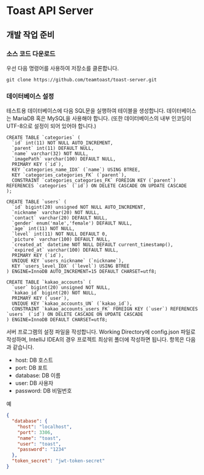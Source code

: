 # Toast API Server
## 개발 작업 준비
### 소스 코드 다운로드
우선 다음 명령어를 사용하여 저장소를 클론합니다.
```
git clone https://github.com/teamtoast/toast-server.git
```

### 데이터베이스 설정
테스트용 데이터베이스에 다음 SQL문을 실행하여 테이블을 생성합니다. 데이터베이스는 MariaDB 혹은 MySQL을 사용해야 합니다.
(또한 데이터베이스의 내부 인코딩이 UTF-8으로 설정이 되어 있어야 합니다.)
```mysql
CREATE TABLE `categories` (
  `id` int(11) NOT NULL AUTO_INCREMENT,
  `parent` int(11) DEFAULT NULL,
  `name` varchar(32) NOT NULL,
  `imagePath` varchar(100) DEFAULT NULL,
  PRIMARY KEY (`id`),
  KEY `categories_name_IDX` (`name`) USING BTREE,
  KEY `categories_categories_FK` (`parent`),
  CONSTRAINT `categories_categories_FK` FOREIGN KEY (`parent`) REFERENCES `categories` (`id`) ON DELETE CASCADE ON UPDATE CASCADE
);

CREATE TABLE `users` (
  `id` bigint(20) unsigned NOT NULL AUTO_INCREMENT,
  `nickname` varchar(20) NOT NULL,
  `contact` varchar(20) DEFAULT NULL,
  `gender` enum('male','female') DEFAULT NULL,
  `age` int(11) NOT NULL,
  `level` int(11) NOT NULL DEFAULT 0,
  `picture` varchar(100) DEFAULT NULL,
  `created_at` datetime NOT NULL DEFAULT current_timestamp(),
  `expired_at` varchar(100) DEFAULT NULL,
  PRIMARY KEY (`id`),
  UNIQUE KEY `users_nickname` (`nickname`),
  KEY `users_level_IDX` (`level`) USING BTREE
) ENGINE=InnoDB AUTO_INCREMENT=15 DEFAULT CHARSET=utf8;

CREATE TABLE `kakao_accounts` (
  `user` bigint(20) unsigned NOT NULL,
  `kakao_id` bigint(20) NOT NULL,
  PRIMARY KEY (`user`),
  UNIQUE KEY `kakao_accounts_UN` (`kakao_id`),
  CONSTRAINT `kakao_accounts_users_FK` FOREIGN KEY (`user`) REFERENCES `users` (`id`) ON DELETE CASCADE ON UPDATE CASCADE
) ENGINE=InnoDB DEFAULT CHARSET=utf8;

```

서버 프로그램의 설정 파일을 작성합니다. Working Directory에 config.json 파일로 작성하며, IntelliJ IDEA의 경우 프로젝트 최상위 폴더에 작성하면 됩니다.
항목은 다음과 같습니다.

* host: DB 호스트
* port: DB 포트
* database: DB 이름
* user: DB 사용자
* password: DB 비밀번호

예
```json
{
  "database": {
    "host": "localhost",
    "port": 3306,
    "name": "toast",
    "user": "toast",
    "password": "1234"
  },
  "token_secret": "jwt-token-secret"
}
